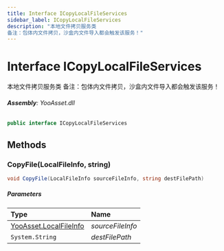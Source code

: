 ```yaml
---
title: Interface ICopyLocalFileServices
sidebar_label: ICopyLocalFileServices
description: "本地文件拷贝服务类
备注：包体内文件拷贝，沙盒内文件导入都会触发该服务！"
---
```

# Interface ICopyLocalFileServices
本地文件拷贝服务类
备注：包体内文件拷贝，沙盒内文件导入都会触发该服务！

###### **Assembly**: YooAsset.dll

```csharp title="Declaration"
public interface ICopyLocalFileServices
```
## Methods
### CopyFile(LocalFileInfo, string)


```csharp title="Declaration"
void CopyFile(LocalFileInfo sourceFileInfo, string destFilePath)
```

##### Parameters

| Type | Name |
|:--- |:--- |
| [YooAsset.LocalFileInfo](../YooAsset/LocalFileInfo.md) | *sourceFileInfo* |
| `System.String` | *destFilePath* |

